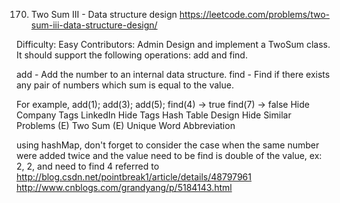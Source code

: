 170. Two Sum III - Data structure design https://leetcode.com/problems/two-sum-iii-data-structure-design/

Difficulty: Easy
Contributors: Admin
Design and implement a TwoSum class. It should support the following operations: add and find.

add - Add the number to an internal data structure.
find - Find if there exists any pair of numbers which sum is equal to the value.

For example,
add(1); add(3); add(5);
find(4) -> true
find(7) -> false
Hide Company Tags LinkedIn
Hide Tags Hash Table Design
Hide Similar Problems (E) Two Sum (E) Unique Word Abbreviation

using hashMap, don't forget to consider the case when the same number were added twice
and the value need to be find is double of the value, ex: 2, 2, and need to find 4
referred to
http://blog.csdn.net/pointbreak1/article/details/48797961
http://www.cnblogs.com/grandyang/p/5184143.html
